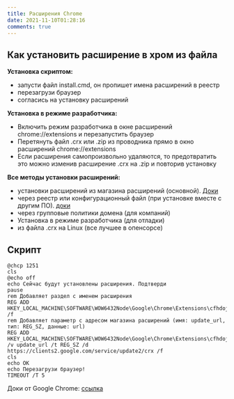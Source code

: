 ```yaml
---
title: Расширения Chrome
date: 2021-11-10T01:28:16
comments: true
---
```


## Как установить расширение в хром из файла

**Установка скриптом:**
- запусти файл install.cmd, он пропишет имена расширений в реестр
- перезагрузи браузер
- согласись на установку расширений

**Установка в режиме разработчика:**
- Включить режим разработчика в окне расширений chrome://extensions и перезапустить браузер
- Перетянуть файл .crx или .zip из проводника прямо в окно расширений chrome://extensions
- Если расширения самопроизвольно удаляются, то предотвратить это можно изменив расширение .crx на .zip и повторив установку

**Все методы установки расширений:**
- установки расширений из магазина расширений (основной). [Доки](https://developer.chrome.com/docs/extensions/mv3/hosting/#hosting)
- через реестр или конфигурационный файл (при установке вместе с другим ПО). [доки](https://developer.chrome.com/docs/extensions/mv3/external_extensions/#registry)
- через групповые политики домена (для компаний)
- Установка в режиме разработчика (для отладки)
- из файла .crx на Linux (все лучшее в опенсорсе)

## Скрипт
```
@chcp 1251
cls
@echo off
echo Сейчас будут установлены расширения. Подтверди
pause
rem Добавляет раздел с именем расширения
REG ADD HKEY_LOCAL_MACHINE\SOFTWARE\WOW6432Node\Google\Chrome\Extensions\cfhdojbkjhnklbpkdaibdccddilifddb /f
rem Добавляет параметр с адресом магазина расширений (имя: update_url, тип: REG_SZ, данные: url)
REG ADD HKEY_LOCAL_MACHINE\SOFTWARE\WOW6432Node\Google\Chrome\Extensions\cfhdojbkjhnklbpkdaibdccddilifddb /v update_url /t REG_SZ /d https://clients2.google.com/service/update2/crx /f
cls
echo OK
echo Перезагрузи браузер!
TIMEOUT /T 5
```
Доки от Google Chrome: [ссылка](https://developer.chrome.com/docs/extensions/mv3/external_extensions/#registry)
